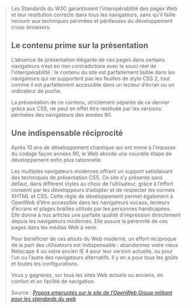 --- 
--- 
<blockquote cite=" http://www.openweb.eu.org/openwebgroup/demarche_standard/">
  <p>
    Les Standards du W3C garantissent l&rsquo;interopérabilité des pages Web et leur restitution correcte dans tous les navigateurs, sans qu&rsquo;il faille recourir aux techniques périmées et périlleuses du développement cross-browsers.
  </p>
  
  <h2>
    Le contenu prime sur la présentation
  </h2>
  
  <p>
    L&rsquo;absence de présentation élégante de ces pages dans certains navigateurs n&rsquo;est en rien contradictoire avec le souci réel de l&rsquo;interopérabilité : le contenu du site est parfaitement lisible dans les navigateurs qui ne supportent pas les feuilles de style CSS 2, tout comme il est parfaitement accessible dans un lecteur d&rsquo;écran ou un ordinateur de poche.
  </p>
  
  <p>
    La présentation de ce contenu, strictement séparée de ce dernier grâce aux CSS, ne peut en effet être restituée par les versions périmées des navigateurs des années 90.
  </p>
  
  <h2>
    Une indispensable réciprocité
  </h2>
  
  <p>
    Après 10 ans de développement chaotique qui ont mené à l&rsquo;impasse du codage façon années 90, le Web aborde une nouvelle étape de développement enfin plus rationnelle.
  </p>
  
  <p>
    Les multiples navigateurs modernes offrent un support satisfaisant des techniques de présentation CSS. Ce site s&rsquo;y présente sans défaut, dans différent styles au choix de l&rsquo;utilisateur, grâce à l&rsquo;effort consenti par les développeurs d&rsquo;adopter et de respecter les normes XHTML et CSS. Cette règle de développement permet également à OpenWeb d&rsquo;être accessible dans les navigateurs vocaux, lecteurs d&rsquo;écrans et plages brailles utilisés par les personnes handicapées. Elle donne à nos articles une parfaite qualité d&rsquo;impression directement depuis les navigateurs modernes. Elle assure la pérennité de ces pages dans les médias Web à venir.
  </p>
  
  <p>
    Pour bénéficier de ces atouts du Web moderne, un effort réciproque de la part des utilisateurs est indispensable : abandonnez votre vieux Netscape 4 ou votre ancien IE 4 pour leur version actuelle, ou pour l&rsquo;un ou l&rsquo;autre des navigateurs alternatifs. Il y en a pour tous les goûts et toutes les configurations.
  </p>
  
  <p>
    Vous y gagnerez, sur tous les sites Web actuels ou anciens, en confort et en facilité de navigation.
  </p>
  
  <p>
    Source : <cite><a href="http://www.openweb.eu.org/openwebgroup/demarche_standard/" lang="fr" title="Source OpenWeb">Propos empruntés sur le site de l&rsquo;OpenWeb Group militant pour les standards du web</a></cite>
  </p>
</blockquote>